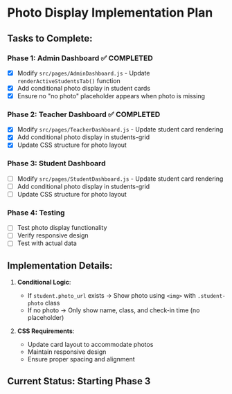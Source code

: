 # Photo Display Implementation Plan

## Tasks to Complete:

### Phase 1: Admin Dashboard ✅ COMPLETED
- [x] Modify `src/pages/AdminDashboard.js` - Update `renderActiveStudentsTab()` function
- [x] Add conditional photo display in student cards
- [x] Ensure no "no photo" placeholder appears when photo is missing

### Phase 2: Teacher Dashboard ✅ COMPLETED
- [x] Modify `src/pages/TeacherDashboard.js` - Update student card rendering
- [x] Add conditional photo display in students-grid
- [x] Update CSS structure for photo layout

### Phase 3: Student Dashboard
- [ ] Modify `src/pages/StudentDashboard.js` - Update student card rendering
- [ ] Add conditional photo display in students-grid
- [ ] Update CSS structure for photo layout

### Phase 4: Testing
- [ ] Test photo display functionality
- [ ] Verify responsive design
- [ ] Test with actual data

## Implementation Details:

1. **Conditional Logic**: 
   - If `student.photo_url` exists → Show photo using `<img>` with `.student-photo` class
   - If no photo → Only show name, class, and check-in time (no placeholder)

2. **CSS Requirements**:
   - Update card layout to accommodate photos
   - Maintain responsive design
   - Ensure proper spacing and alignment

## Current Status: Starting Phase 3

